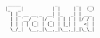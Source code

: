 ```
 _____             _       _    _ 
|_   _|           | |     | |  (_)
  | |_ __ __ _  __| |_   _| | ___ 
  | | '__/ _` |/ _` | | | | |/ / |
  | | | | (_| | (_| | |_| |   <| |
  \_/_|  \__,_|\__,_|\__,_|_|\_\_|
```
                                  
                                  
